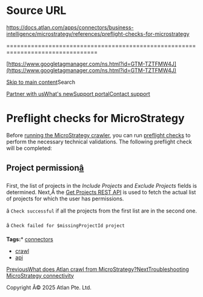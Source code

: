 # Source URL
https://docs.atlan.com/apps/connectors/business-intelligence/microstrategy/references/preflight-checks-for-microstrategy

================================================================================

<!--
canonical: https://docs.atlan.com/apps/connectors/business-intelligence/microstrategy/references/preflight-checks-for-microstrategy
link-alternate: https://docs.atlan.com/apps/connectors/business-intelligence/microstrategy/references/preflight-checks-for-microstrategy
meta-description: First, the list of projects in the _Include Projects_ and _Exclude Projects_ fields is determined. Next,Â the [Get Projects REST API](https://demo.microstrategy.com/MicroStrategyLibrary/api-docs/index.html#/Projects/getProjects_1) is used to fetch the actual list of projects for which the user has permissions.
meta-docsearch:docusaurus_tag: docs-default-current
meta-docsearch:language: en
meta-docsearch:version: current
meta-docusaurus_locale: en
meta-docusaurus_tag: docs-default-current
meta-docusaurus_version: current
meta-generator: Docusaurus v3.8.1
meta-og-description: First, the list of projects in the _Include Projects_ and _Exclude Projects_ fields is determined. Next,Â the [Get Projects REST API](https://demo.microstrategy.com/MicroStrategyLibrary/api-docs/index.html#/Projects/getProjects_1) is used to fetch the actual list of projects for which the user has permissions.
meta-og-locale: en
meta-og-title: Preflight checks for MicroStrategy | Atlan Documentation
meta-og-url: https://docs.atlan.com/apps/connectors/business-intelligence/microstrategy/references/preflight-checks-for-microstrategy
meta-twitter:card: summary_large_image
meta-viewport: width=device-width,initial-scale=1
title: Preflight checks for MicroStrategy | Atlan Documentation
-->

[https://www.googletagmanager.com/ns.html?id=GTM-TZTFMW4J](https://www.googletagmanager.com/ns.html?id=GTM-TZTFMW4J)

[Skip to main content](#__docusaurus_skipToContent_fallback)Search

[Partner with us](https://docs.google.com/forms/d/e/1FAIpQLScuAIhCm2GS7YFstrOjawbP8J7PUmOynQo7wI2yGCcCyEcVSw/viewform)[What's new](https://shipped.atlan.com/)[Support portal](https://atlan.zendesk.com/auth/v2/login/signin?return_to=https%3A%2F%2Fatlan.zendesk.com%2Fhc%2Fen-us&theme=hc&locale=en-us&brand_id=1900000425113&auth_origin=1900000425113%2Cfalse%2Ctrue)[Contact support](/support/submit-request)

Preflight checks for MicroStrategy
==================================

Before [running the MicroStrategy crawler](/apps/connectors/business-intelligence/microstrategy/how-tos/crawl-microstrategy), you can run [preflight checks](/product/connections/concepts/what-are-preflight-checks) to perform the necessary technical validations. The following preflight check will be completed:

Project permission[â](#project-permission "Direct link to Project permission")
--------------------------------------------------------------------------------

First, the list of projects in the *Include Projects* and *Exclude Projects* fields is determined. Next,Â the [Get Projects REST API](https://demo.microstrategy.com/MicroStrategyLibrary/api-docs/index.html#/Projects/getProjects_1) is used to fetch the actual list of projects for which the user has permissions.

â `Check successful` if all the projects from the first list are in the second one.

â `Check failed for $missingProjectId project`

**Tags:*** [connectors](/tags/connectors)
* [crawl](/tags/crawl)
* [api](/tags/api)

[PreviousWhat does Atlan crawl from MicroStrategy?](/apps/connectors/business-intelligence/microstrategy/references/what-does-atlan-crawl-from-microstrategy)[NextTroubleshooting MicroStrategy connectivity](/apps/connectors/business-intelligence/microstrategy/troubleshooting/troubleshooting-microstrategy-connectivity)

Copyright Â© 2025 Atlan Pte. Ltd.

